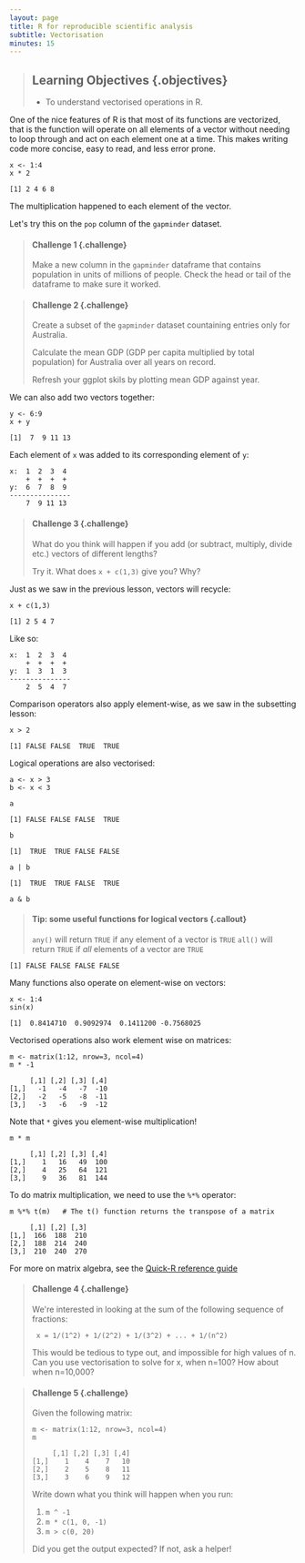 ```yaml
---
layout: page
title: R for reproducible scientific analysis
subtitle: Vectorisation
minutes: 15
---
```


> ## Learning Objectives {.objectives}
>
> * To understand vectorised operations in R.
>

One of the nice features of R is that most of its functions are vectorized,
that is the function will operate on all elements of a vector without 
needing to loop through and act on each element one at a time. This makes
writing code more concise, easy to read, and less error prone.


~~~ {.r}
x <- 1:4
x * 2
~~~ 

~~~ {.output}
[1] 2 4 6 8
~~~

The multiplication happened to each element of the vector.

Let's try this on the `pop` column of the `gapminder` dataset. 

> #### Challenge 1 {.challenge}
>
> Make a new column in the `gapminder` dataframe that
> contains population in units of millions of people.
> Check the head or tail of the dataframe to make sure
> it worked.
>

> #### Challenge 2 {.challenge}
> 
> Create a subset of the `gapminder` dataset countaining entries
> only for Australia.
> 
> Calculate the mean GDP (GDP per capita multiplied by total population) 
> for Australia over all years on record.
>
> Refresh your ggplot skils by plotting mean GDP against year. 
>

We can also add two vectors together:

~~~ {.r}
y <- 6:9
x + y
~~~

~~~ {.output}
[1]  7  9 11 13
~~~

Each element of `x` was added to its corresponding element of `y`:

~~~ {.output}
x:  1  2  3  4
    +  +  +  +
y:  6  7  8  9
---------------
    7  9 11 13
~~~

> #### Challenge 3 {.challenge}
> 
> What do you think will happen if you add (or subtract,
> multiply, divide etc.) vectors of different lengths?
> 
> Try it.
> What does `x + c(1,3)` give you? Why?
>

Just as we saw in the previous lesson, vectors will recycle:

~~~ {.r}
x + c(1,3)
~~~

~~~ {.output}
[1] 2 5 4 7
~~~

Like so:

~~~ {.output}
x:  1  2  3  4
    +  +  +  +
y:  1  3  1  3
---------------
    2  5  4  7
~~~

Comparison operators also apply element-wise, as we saw in the
subsetting lesson:

~~~ {.r}
x > 2
~~~ 

~~~ {.output}
[1] FALSE FALSE  TRUE  TRUE
~~~

Logical operations are also vectorised:

~~~ {.r}
a <- x > 3
b <- x < 3
~~~

~~~ {.r}
a
~~~ 

~~~ {.output}
[1] FALSE FALSE FALSE  TRUE
~~~

~~~ {.r}
b
~~~ 

~~~ {.output}
[1]  TRUE  TRUE FALSE FALSE
~~~

~~~ {.r}
a | b 
~~~

~~~ {.output}
[1]  TRUE  TRUE FALSE  TRUE
~~~

~~~ {.r}
a & b
~~~

> #### Tip: some useful functions for logical vectors {.callout}
>
> `any()` will return `TRUE` if any element of a vector is `TRUE`
> `all()` will return `TRUE` if *all* elements of a vector are `TRUE`
>

~~~ {.output}
[1] FALSE FALSE FALSE FALSE
~~~

Many functions also operate on element-wise on vectors:

~~~ {.r}
x <- 1:4
sin(x)
~~~

~~~ {.output}
[1]  0.8414710  0.9092974  0.1411200 -0.7568025
~~~

Vectorised operations also work element wise on matrices:

~~~ {.r}
m <- matrix(1:12, nrow=3, ncol=4)
m * -1
~~~

~~~ {.output}
     [,1] [,2] [,3] [,4]
[1,]   -1   -4   -7  -10
[2,]   -2   -5   -8  -11
[3,]   -3   -6   -9  -12
~~~

Note that `*` gives you element-wise multiplication!

~~~ {.r}
m * m
~~~

~~~ {.output}
     [,1] [,2] [,3] [,4]
[1,]    1   16   49  100
[2,]    4   25   64  121
[3,]    9   36   81  144
~~~

To do matrix multiplication, we need to use the `%*%` operator:

~~~ {.r}
m %*% t(m)   # The t() function returns the transpose of a matrix
~~~

~~~ {.ouput}
     [,1] [,2] [,3]
[1,]  166  188  210
[2,]  188  214  240
[3,]  210  240  270
~~~

For more on matrix algebra, see the [Quick-R reference
guide](http://www.statmethods.net/advstats/matrix.html)



> #### Challenge 4 {.challenge}
> 
> We're interested in looking at the sum of the
> following sequence of fractions:
>
> ~~~ {.output}
>  x = 1/(1^2) + 1/(2^2) + 1/(3^2) + ... + 1/(n^2)
> ~~~
>
> This would be tedious to type out, and impossible for
> high values of n.
> Can you use vectorisation to solve for x, when n=100?
> How about when n=10,000?
>

> #### Challenge 5 {.challenge}
> 
> Given the following matrix:
> 
> ~~~ {.r}
> m <- matrix(1:12, nrow=3, ncol=4)
> m
> ~~~
>
> ~~~ {.output}
>      [,1] [,2] [,3] [,4]
> [1,]    1    4    7   10
> [2,]    2    5    8   11
> [3,]    3    6    9   12
> ~~~
>
> Write down what you think will happen when you run:
>
> 1. `m ^ -1`
> 2. `m * c(1, 0, -1)`
> 3. `m > c(0, 20)`
>
> Did you get the output expected? If not, ask a helper!
>

